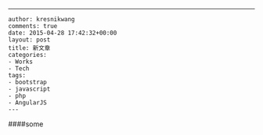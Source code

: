   ---
    author: kresnikwang
    comments: true
    date: 2015-04-28 17:42:32+00:00
    layout: post
    title: 新文章
    categories:
    - Works
    - Tech
    tags:
    - bootstrap
    - javascript
    - php
    - AngularJS
    ---

####some
